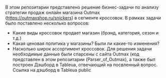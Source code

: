 В этом репозитарии представлено решение бизнес-задачи по анализу стратегии продаж онлайн магазина Outmax (https://outmaxshop.ru/snickers) в сегменте кроссовок.
В рамках задачи было поставлено несколько вопросов:
- Какие виды кроссовок продает магазин (брэнд, категория, сезон и т.д.)
- Какая ценовая политика у магазины? Были ли какие-то изменения?
- Насколько широк ассортимент кроссовок.
Для решения задачи необходимые данные были спарсены с сайта Outmax (код представлен в этом репозитарии (Parser_of_Outmax), а также был построен Дэшборд в Tableua, отвечающий на посвленный вопрос.
Ссылка на дэшборд в Tableua public
